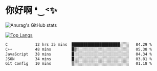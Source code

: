 # 你好啊 ❛‿˂✨

![Anurag's GitHub stats](https://github-readme-stats.vercel.app/api?username=ZombieFly&count_private=true&show_icons=true)

[![Top Langs](https://github-readme-stats.vercel.app/api/top-langs/?username=ZombieFly&layout=compact&count_private=true&hide=Ruby,makefile)](https://github.com/anuraghazra/github-readme-stats)

<!--START_SECTION:waka-->

```txt
C            12 hrs 35 mins  █████████████████████░░░░   84.29 %
C++          48 mins         █▒░░░░░░░░░░░░░░░░░░░░░░░   05.38 %
JavaScript   38 mins         █░░░░░░░░░░░░░░░░░░░░░░░░   04.34 %
JSON         34 mins         █░░░░░░░░░░░░░░░░░░░░░░░░   03.81 %
Git Config   10 mins         ▒░░░░░░░░░░░░░░░░░░░░░░░░   01.18 %
```

<!--END_SECTION:waka-->
